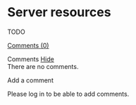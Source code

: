 Server resources
================

TODO

[Comments
(0)](http://web.archive.org/web/20110826150516/http://wiki.restlet.org/docs_2.0/13-restlet/27-restlet/328-restlet/286-restlet.html#)

Comments
[Hide](http://web.archive.org/web/20110826150516/http://wiki.restlet.org/docs_2.0/13-restlet/27-restlet/328-restlet/286-restlet.html#)
\
There are no comments.

Add a comment

Please log in to be able to add comments.
